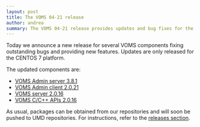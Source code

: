 ```yaml
---
layout: post
title: The VOMS 04-21 release
author: andrea
summary: The VOMS 04-21 release provides updates and bug fixes for the main VOMS components
---
```


Today we announce a new release for several VOMS components fixing outstanding
bugs and providing new features. Updates are only released for the CENTOS 7
platform. 

The updated components are:

- [VOMS Admin server 3.8.1]({{site.baseurl}}/release-notes/voms-admin-server/3.8.1)
- [VOMS Admin client 2.0.21]({{site.baseurl}}/release-notes/voms-admin-client/2.0.21)
- [VOMS server 2.0.16]({{site.baseurl}}/release-notes/voms-server/2.0.16)
- [VOMS C/C++ APIs 2.0.16]({{site.baseurl}}/release-notes/voms-api-c/2.0.16)

As usual, packages can be obtained from our repositories and will soon be
pushed to UMD repositories. For instructions, refer to  the [releases
section][releases].

[releases]: {{site.baseurl}}/releases.html
